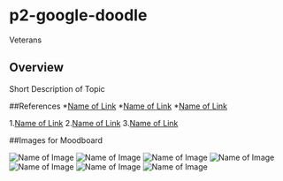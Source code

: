 # p2-google-doodle
Veterans 

## Overview

Short Description of Topic

##References
*[Name of Link](http://)
*[Name of Link](http://)
*[Name of Link](http://)

1.[Name of Link](http://)
2.[Name of Link](http://)
3.[Name of Link](http://)

##Images for Moodboard

![Name of Image](http://www.clipartkid.com/images/720/salute-our-veterans-honor-our-veterans-thank-our-veterans-city-council-mTaN3l-clipart.gif)
![Name of Image](http://www.firstcoastnews.com/img/resize/content.wfmynews2.com/photo/2015/11/01/635513059413020120-Veterans-Day-Facts_2514214_ver1.0.jpg?preset=534-401)
![Name of Image](http://www.sunymaritime.edu/sites/default/files/media/Images/veteransPage_servicelogos.jpg)
![Name of Image](http://fletcher.tufts.edu/~/media/Fletcher/Students/imgs/Fletcher%20Veterans%202.jpg?h=200&w=301)
![Name of Image](https://localtvwnep.files.wordpress.com/2015/11/veterans-day-tiny.gif)
![Name of Image](https://www.hawaii-aloha.com/wp-content/uploads/2016/11/veterans-day-flag.jpg)
![Name of Image](http://ccv.edu/wp-content/uploads/2013/05/20131031_militarySeals.png)
